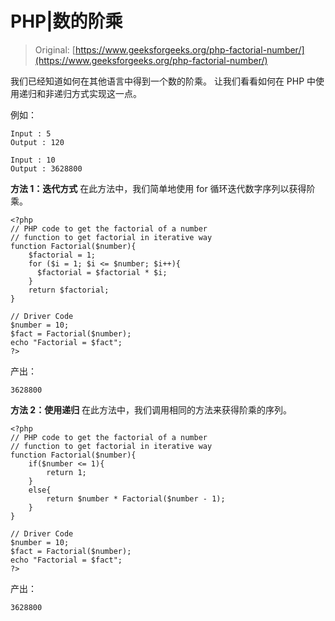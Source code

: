 # PHP|数的阶乘

> Original: [https://www.geeksforgeeks.org/php-factorial-number/](https://www.geeksforgeeks.org/php-factorial-number/)

我们已经知道如何在其他语言中得到一个数的阶乘。 让我们看看如何在 PHP 中使用递归和非递归方式实现这一点。

例如：

```
Input : 5
Output : 120

Input : 10
Output : 3628800

```

**方法 1：迭代方式**
在此方法中，我们简单地使用 for 循环迭代数字序列以获得阶乘。

```
<?php
// PHP code to get the factorial of a number
// function to get factorial in iterative way
function Factorial($number){
    $factorial = 1;
    for ($i = 1; $i <= $number; $i++){
      $factorial = $factorial * $i;
    }
    return $factorial;
}

// Driver Code
$number = 10;
$fact = Factorial($number);
echo "Factorial = $fact";
?>
```

产出：

```
3628800

```

**方法 2：使用递归**
在此方法中，我们调用相同的方法来获得阶乘的序列。

```
<?php
// PHP code to get the factorial of a number
// function to get factorial in iterative way
function Factorial($number){
    if($number <= 1){  
        return 1;  
    }  
    else{  
        return $number * Factorial($number - 1);  
    }  
}

// Driver Code
$number = 10;
$fact = Factorial($number);
echo "Factorial = $fact";
?>
```

产出：

```
3628800

```